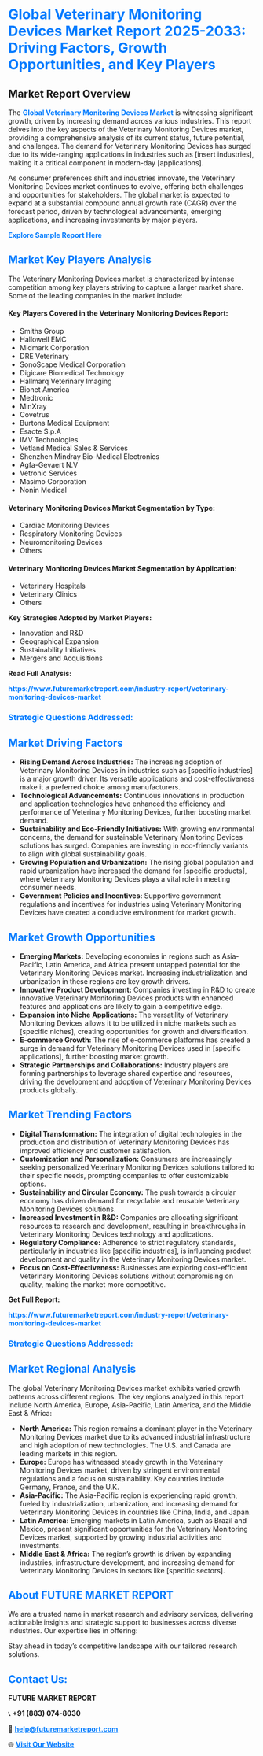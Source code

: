 <h1 style="color: #007BFF;">Global Veterinary Monitoring Devices Market Report 2025-2033: Driving Factors, Growth Opportunities, and Key Players</h1>

<section id="overview">
<h2>Market Report Overview</h2>
<p>The <a href="https://www.futuremarketreport.com/industry-report/veterinary-monitoring-devices-market" style="color: #007BFF; text-decoration: none;"><strong>Global Veterinary Monitoring Devices Market</strong></a> is witnessing significant growth, driven by increasing demand across various industries. This report delves into the key aspects of the Veterinary Monitoring Devices market, providing a comprehensive analysis of its current status, future potential, and challenges. The demand for Veterinary Monitoring Devices has surged due to its wide-ranging applications in industries such as [insert industries], making it a critical component in modern-day [applications].</p>
<p>As consumer preferences shift and industries innovate, the Veterinary Monitoring Devices market continues to evolve, offering both challenges and opportunities for stakeholders. The global market is expected to expand at a substantial compound annual growth rate (CAGR) over the forecast period, driven by technological advancements, emerging applications, and increasing investments by major players.</p>
</section>

<section id="overview">
<p><a href="https://www.futuremarketreport.com/request-sample/reportId=78972" style="color: #007BFF; text-decoration: none;"><strong>Explore Sample Report Here</strong></a></p>
</section>

<section id="key-players">
<h2 style="color: #007BFF;">Market Key Players Analysis</h2>
<p>The Veterinary Monitoring Devices market is characterized by intense competition among key players striving to capture a larger market share. Some of the leading companies in the market include:</p>
<h4>Key Players Covered in the Veterinary Monitoring Devices Report:</h4>
<ul><li>Smiths Group</li><li>Hallowell EMC</li><li>Midmark Corporation</li><li>DRE Veterinary</li><li>SonoScape Medical Corporation</li><li>Digicare Biomedical Technology</li><li>Hallmarq Veterinary Imaging</li><li>Bionet America</li><li>Medtronic</li><li>MinXray</li><li>Covetrus</li><li>Burtons Medical Equipment</li><li>Esaote S.p.A</li><li>IMV Technologies</li><li>Vetland Medical Sales &amp; Services</li><li>Shenzhen Mindray Bio-Medical Electronics</li><li>Agfa-Gevaert N.V</li><li>Vetronic Services</li><li>Masimo Corporation</li><li>Nonin Medical</li></ul>
<h4>Veterinary Monitoring Devices Market Segmentation by Type:</h4>
<ul><li>Cardiac Monitoring Devices</li><li>Respiratory Monitoring Devices</li><li>Neuromonitoring Devices</li><li>Others</li></ul>

<h4>Veterinary Monitoring Devices Market Segmentation by Application:</h4>
<ul><li>Veterinary Hospitals</li><li>Veterinary Clinics</li><li>Others</li></ul>
<p><strong>Key Strategies Adopted by Market Players:</strong></p>
<ul>
<li>Innovation and R&D</li>
<li>Geographical Expansion</li>
<li>Sustainability Initiatives</li>
<li>Mergers and Acquisitions</li>
</ul>
</section>

<section>
<p><strong>Read Full Analysis: </strong></p><a href="https://www.futuremarketreport.com/industry-report/veterinary-monitoring-devices-market" style="color: #007BFF; text-decoration: none;"><strong>https://www.futuremarketreport.com/industry-report/veterinary-monitoring-devices-market</strong></a>
<h3 style="color: #007BFF;">Strategic Questions Addressed:</h3>
</section>

<section id="driving-factors">
<h2 style="color: #007BFF;">Market Driving Factors</h2>
<ul>
<li><strong>Rising Demand Across Industries:</strong> The increasing adoption of Veterinary Monitoring Devices in industries such as [specific industries] is a major growth driver. Its versatile applications and cost-effectiveness make it a preferred choice among manufacturers.</li>
<li><strong>Technological Advancements:</strong> Continuous innovations in production and application technologies have enhanced the efficiency and performance of Veterinary Monitoring Devices, further boosting market demand.</li>
<li><strong>Sustainability and Eco-Friendly Initiatives:</strong> With growing environmental concerns, the demand for sustainable Veterinary Monitoring Devices solutions has surged. Companies are investing in eco-friendly variants to align with global sustainability goals.</li>
<li><strong>Growing Population and Urbanization:</strong> The rising global population and rapid urbanization have increased the demand for [specific products], where Veterinary Monitoring Devices plays a vital role in meeting consumer needs.</li>
<li><strong>Government Policies and Incentives:</strong> Supportive government regulations and incentives for industries using Veterinary Monitoring Devices have created a conducive environment for market growth.</li>
</ul>
</section>

<section id="growth-opportunities">
<h2 style="color: #007BFF;">Market Growth Opportunities</h2>
<ul>
<li><strong>Emerging Markets:</strong> Developing economies in regions such as Asia-Pacific, Latin America, and Africa present untapped potential for the Veterinary Monitoring Devices market. Increasing industrialization and urbanization in these regions are key growth drivers.</li>
<li><strong>Innovative Product Development:</strong> Companies investing in R&D to create innovative Veterinary Monitoring Devices products with enhanced features and applications are likely to gain a competitive edge.</li>
<li><strong>Expansion into Niche Applications:</strong> The versatility of Veterinary Monitoring Devices allows it to be utilized in niche markets such as [specific niches], creating opportunities for growth and diversification.</li>
<li><strong>E-commerce Growth:</strong> The rise of e-commerce platforms has created a surge in demand for Veterinary Monitoring Devices used in [specific applications], further boosting market growth.</li>
<li><strong>Strategic Partnerships and Collaborations:</strong> Industry players are forming partnerships to leverage shared expertise and resources, driving the development and adoption of Veterinary Monitoring Devices products globally.</li>
</ul>
</section>

<section id="trending-factors">
<h2 style="color: #007BFF;">Market Trending Factors</h2>
<ul>
<li><strong>Digital Transformation:</strong> The integration of digital technologies in the production and distribution of Veterinary Monitoring Devices has improved efficiency and customer satisfaction.</li>
<li><strong>Customization and Personalization:</strong> Consumers are increasingly seeking personalized Veterinary Monitoring Devices solutions tailored to their specific needs, prompting companies to offer customizable options.</li>
<li><strong>Sustainability and Circular Economy:</strong> The push towards a circular economy has driven demand for recyclable and reusable Veterinary Monitoring Devices solutions.</li>
<li><strong>Increased Investment in R&D:</strong> Companies are allocating significant resources to research and development, resulting in breakthroughs in Veterinary Monitoring Devices technology and applications.</li>
<li><strong>Regulatory Compliance:</strong> Adherence to strict regulatory standards, particularly in industries like [specific industries], is influencing product development and quality in the Veterinary Monitoring Devices market.</li>
<li><strong>Focus on Cost-Effectiveness:</strong> Businesses are exploring cost-efficient Veterinary Monitoring Devices solutions without compromising on quality, making the market more competitive.</li>
</ul>
</section>

<section>
<p><strong>Get Full Report: </strong></p><a href="https://www.futuremarketreport.com/industry-report/veterinary-monitoring-devices-market" style="color: #007BFF; text-decoration: none;"><strong>https://www.futuremarketreport.com/industry-report/veterinary-monitoring-devices-market</strong></a>
<h3 style="color: #007BFF;">Strategic Questions Addressed:</h3>
</section>


<section id="regional-analysis">
<h2 style="color: #007BFF;">Market Regional Analysis</h2>
<p>The global Veterinary Monitoring Devices market exhibits varied growth patterns across different regions. The key regions analyzed in this report include North America, Europe, Asia-Pacific, Latin America, and the Middle East & Africa:</p>
<ul>
<li><strong>North America:</strong> This region remains a dominant player in the Veterinary Monitoring Devices market due to its advanced industrial infrastructure and high adoption of new technologies. The U.S. and Canada are leading markets in this region.</li>
<li><strong>Europe:</strong> Europe has witnessed steady growth in the Veterinary Monitoring Devices market, driven by stringent environmental regulations and a focus on sustainability. Key countries include Germany, France, and the U.K.</li>
<li><strong>Asia-Pacific:</strong> The Asia-Pacific region is experiencing rapid growth, fueled by industrialization, urbanization, and increasing demand for Veterinary Monitoring Devices in countries like China, India, and Japan.</li>
<li><strong>Latin America:</strong> Emerging markets in Latin America, such as Brazil and Mexico, present significant opportunities for the Veterinary Monitoring Devices market, supported by growing industrial activities and investments.</li>
<li><strong>Middle East & Africa:</strong> The region’s growth is driven by expanding industries, infrastructure development, and increasing demand for Veterinary Monitoring Devices in sectors like [specific sectors].</li>
</ul>
</section>

<footer>
<h2 style="color: #007BFF;">About FUTURE MARKET REPORT</h2>
<p>We are a trusted name in market research and advisory services, delivering actionable insights and strategic support to businesses across diverse industries. Our expertise lies in offering:</p>

<p>Stay ahead in today’s competitive landscape with our tailored research solutions.</p>

<h2 style="color: #007BFF;">Contact Us:</h2>
<p><strong>FUTURE MARKET REPORT</strong></p>
<p>📞 <strong>+91 (883) 074-8030</strong></p>
<p>📧 <strong><a href="mailto:help@futuremarketreport.com" style="color: #007BFF;">help@futuremarketreport.com</a></strong></p>
<p>🌐 <strong><a href="https://www.futuremarketreport.com/" style="color: #007BFF;">Visit Our Website</a></strong></p>
</footer>